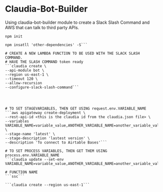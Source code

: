 # Claudia-Bot-Builder

Using claudia-bot-builder module to create a Slack Slash Command and AWS that can talk to third party APIs.

```npm init```

```npm install claudia-bot-builder -S
npm insatll 'other-dependencies' -S```

# CREATE A NEW LAMBDA FUNCTION TO BE USED WITH THE SLACK SLASH COMMAND.
# HAVE THE SLASH COMMAND token ready
```claudia create \
--api-module bot \
--region us-east-1 \
--timeout 120 \
--allow-recursion 
--configure-slack-slash-command```




# TO SET STAGEVARIABLES, THEN GET USING request.env.VARIABLE_NAME
```aws apigateway create-deployment \
--rest-api-id <this is the claudia id from the claudia.json file> \
--variables VARIABLE_NAME=variable_value,ANOTHER_VARIABLE_NAME=another_variable_value \
--stage-name 'latest' \
--stage-description 'lastest version' \
--description 'To connect to Airtable Bases'```

# TO SET PROCESS VARIABLES, THEN GET THEM USING process.env.VARIABLE_NAME
```claudia update --set-env VARIABLE_NAME=variable_value,ANOTHER_VARIABLE_NAME=another_variable_value```

# FUNCTION NAME
```ssc```

```claudia create --region us-east-1```